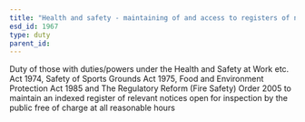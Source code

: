 ```yaml
---
title: "Health and safety - maintaining of and access to registers of notices"
esd_id: 1967
type: duty
parent_id:  
---
```


Duty of those with duties/powers under the Health and Safety at Work etc. Act 1974, Safety of Sports Grounds Act 1975, Food and Environment Protection Act 1985 and The Regulatory Reform (Fire Safety) Order 2005 to maintain an indexed register of relevant notices open for inspection by the public free of charge at all reasonable hours 

